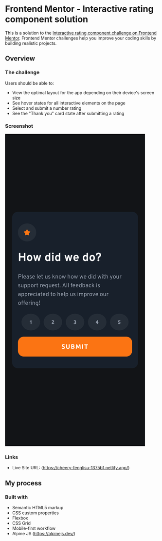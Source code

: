 # Frontend Mentor - Interactive rating component solution

This is a solution to the [Interactive rating component challenge on Frontend Mentor](https://www.frontendmentor.io/challenges/interactive-rating-component-koxpeBUmI). Frontend Mentor challenges help you improve your coding skills by building realistic projects. 

## Overview

### The challenge

Users should be able to:

- View the optimal layout for the app depending on their device's screen size
- See hover states for all interactive elements on the page
- Select and submit a number rating
- See the "Thank you" card state after submitting a rating

### Screenshot

![](./images/Screenshot.png)

### Links

- Live Site URL: (https://cheery-fenglisu-1375b1.netlify.app/)

## My process

### Built with

- Semantic HTML5 markup
- CSS custom properties
- Flexbox
- CSS Grid
- Mobile-first workflow
- Alpine JS (https://alpinejs.dev/)


